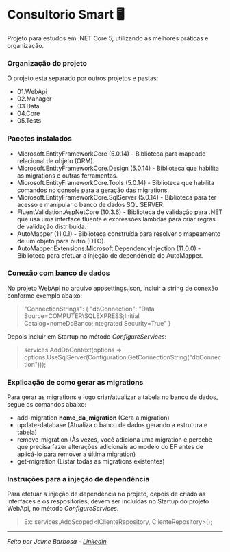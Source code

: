 # Consultorio Smart 🖥️
Projeto para estudos em .NET Core 5, utilizando as melhores práticas e organização.

### Organização do projeto
O projeto esta separado por outros projetos e pastas:
- 01.WebApi
- 02.Manager
- 03.Data
- 04.Core
- 05.Tests

### Pacotes instalados
- Microsoft.EntityFrameworkCore (5.0.14) - Biblioteca para mapeado relacional de objeto (ORM).
- Microsoft.EntityFrameworkCore.Design (5.0.14) - Biblioteca que habilita as migrations e outras ferramentas.
- Microsoft.EntityFrameworkCore.Tools (5.0.14) - Biblioteca que habilita comandos no console para a geração das migrations.
- Microsoft.EntityFrameworkCore.SqlServer (5.0.14) - Biblioteca para ter acesso e manipular o banco de dados SQL SERVER.
- FluentValidation.AspNetCore (10.3.6) - Biblioteca de validação para .NET que usa uma interface fluente e expressões lambdas para criar regras de validação distribuída.
- AutoMapper (11.0.1) - Biblioteca construída para resolver o mapeamento de um objeto para outro (DTO).
- AutoMapper.Extensions.Microsoft.DependencyInjection (11.0.0) - Biblioteca para efetuar a injeção de dependência do AutoMapper.

### Conexão com banco de dados
No projeto WebApi no arquivo appsettings.json, incluir a string de conexão conforme exemplo abaixo:
> "ConnectionStrings": {
    "dbConnection": "Data Source=COMPUTER\\SQLEXPRESS;Initial Catalog=nomeDoBanco;Integrated Security=True"
  }

 Depois incluir em Startup no método *ConfigureServices*:
> services.AddDbContext<CsContext>(options => options.UseSqlServer(Configuration.GetConnectionString("dbConnection")));

### Explicação de como gerar as migrations
Para gerar as migrations e logo criar/atualizar a tabela no banco de dados, segue os comandos abaixo:
- add-migration **nome_da_migration** (Gera a migration)
- update-database (Atualiza o banco de dados gerando a estrutura e tabela)
- remove-migration (Às vezes, você adiciona uma migration e percebe que precisa fazer alterações adicionais ao modelo do EF antes de aplicá-lo para remover a última migration)
- get-migration (Listar todas as migrations existentes)

### Instruções para a injeção de dependência
Para efetuar a injeção de dependência no projeto, depois de criado as interfaces e os respositories, devem ser incluídas no Startup do projeto WebApi, no método *ConfigureServices*.
> Ex: services.AddScoped<IClienteRepository, ClienteRepository>();

------------

*Feito por Jaime Barbosa - [Linkedin](https://www.linkedin.com/in/jaimebs/ "Linkedin")*
